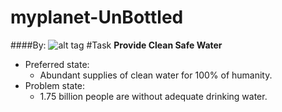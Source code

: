 myplanet-UnBottled
============
####By:
![alt tag](https://raw.github.com/mtamer/myplanet-sts/master/soul-logo.png)
#Task
**Provide Clean Safe Water**
* Preferred state: 
  * Abundant supplies of clean water for 100% of humanity.
* Problem state:
  * 1.75 billion people are without adequate drinking water. 
